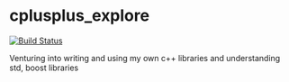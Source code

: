 # cplusplus_explore

[![Build Status](https://travis-ci.org/TusharChugh/cplusplus_explore.svg?branch=master)](http://travis-ci.org/TusharChugh/cplusplus_explore)

Venturing into writing and using my own c++ libraries and understanding std, boost libraries
